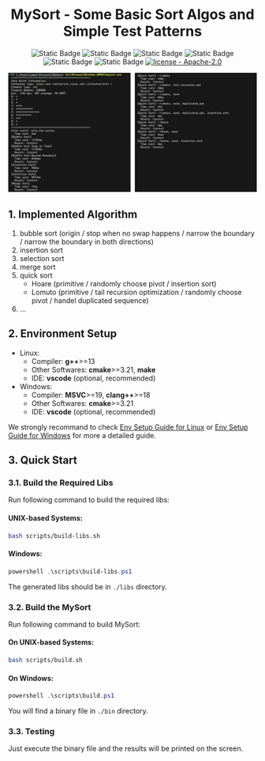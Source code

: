 <div align="center">

  <h1> MySort -  Some Basic Sort Algos and Simple Test Patterns </h1>
  
  ![Static Badge](https://img.shields.io/badge/C%2B%2B-23-blue?style=plastic) ![Static Badge](https://img.shields.io/badge/gcc-13-blue?style=plastic) ![Static Badge](https://img.shields.io/badge/msvc-19-blue?style=plastic) ![Static Badge](https://img.shields.io/badge/clang-18-blue?style=plastic) ![Static Badge](https://img.shields.io/badge/cmake-navy?style=plastic&link=https%3A%2F%2Fgithub.com%2Fjamesnulliu%2FPrettyLazy0%2Fblob%2Fmain%2FLICENSE) ![Static Badge](https://img.shields.io/badge/make-navy?style=plastic&link=https%3A%2F%2Fgithub.com%2Fjamesnulliu%2FPrettyLazy0%2Fblob%2Fmain%2FLICENSE) [![license - Apache-2.0](https://img.shields.io/badge/license-Apache--2.0-darkgreen?style=plastic)](https://github.com/jamesnulliu/PrettyLazy0/blob/main/LICENSE)

  <img src="docs\imgs\output_example.jpg"></img>

</div>


## 1. Implemented Algorithm
1. bubble sort (origin / stop when no swap happens / narrow the boundary / narrow the boundary in both directions)
2. insertion sort
3. selection sort
4. merge sort
5. quick sort
   - Hoare (primitive / randomly choose pivot / insertion sort)
   - Lomuto (primitive / tail recursion optimization / randomly choose pivot / handel duplicated sequence)
6. ...

## 2. Environment Setup

- Linux:
    - Compiler: **g++**>=13
    - Other Softwares: **cmake**>=3.21, **make**
    - IDE: **vscode** (optional, recommended)
- Windows:
    - Compiler: **MSVC**>=19, **clang++**>=18
    - Other Softwares: **cmake**>=3.21
    - IDE: **vscode** (optional, recommended)

We strongly recommand to check [Env Setup Guide for Linux](./docs/Env_Setup_Guide_for_Linux.md) or [Env Setup Guide for Windows](./docs/Env_Setup_Guide_for_Windows.md) for more a detailed guide.


## 3. Quick Start
### 3.1. Build the Required Libs

Run following command to build the required libs:

#### UNIX-based Systems:
```bash
bash scripts/build-libs.sh
```
#### Windows:
```powershell
powershell .\scripts\build-libs.ps1
```

The generated libs should be in `./libs` directory.

### 3.2. Build the MySort

Run following command to build MySort:

#### On UNIX-based Systems:
```bash
bash scripts/build.sh
```
#### On Windows:
```powershell
powershell .\scripts\build.ps1
```

You will find a binary file in `./bin` directory.

### 3.3. Testing

Just execute the binary file and the results will be printed on the screen.

